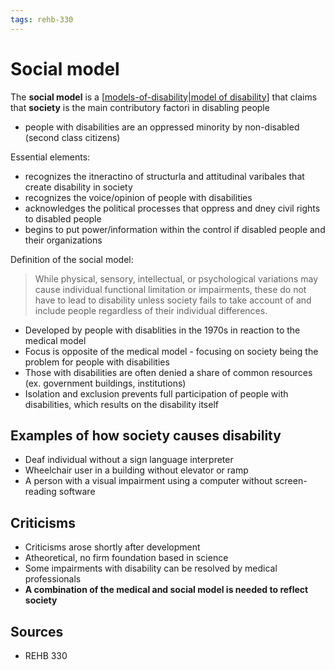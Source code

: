```yaml
---
tags: rehb-330
---
```


# Social model

The **social model** is a [[models-of-disability|model of disability]] that claims that **society** is the main contributory factori in disabling people

- people with disabilities are an oppressed minority by non-disabled (second class citizens)

Essential elements:

- recognizes the itneractino of structurla and attitudinal varibales that create disability in society
- recognizes the voice/opinion of people with disabilities
- acknowledges the political processes that oppress and dney civil rights to disabled people
- begins to put power/information within the control if disabled people and their organizations

Definition of the social model:

> While physical, sensory, intellectual, or psychological variations may cause individual functional limitation or impairments, these do not have to lead to disability unless society fails to take account of and include people regardless of their individual differences.

- Developed by people with disablities in the 1970s in reaction to the medical model
- Focus is opposite of the medical model - focusing on society being the problem for people with disabilities
- Those with disabilities are often denied a share of common resources (ex. government buildings, institutions)
- Isolation and exclusion prevents full participation of people with disabilities, which results on the disability itself

## Examples of how society causes disability

- Deaf individual without a sign language interpreter
- Wheelchair user in a building without elevator or ramp
- A person with a visual impairment using a computer without screen-reading software

## Criticisms

- Criticisms arose shortly after development
- Atheoretical, no firm foundation based in science
- Some impairments with disability can be resolved by medical professionals
- **A combination of the medical and social model is needed to reflect society**

## Sources

- REHB 330

[//begin]: # "Autogenerated link references for markdown compatibility"
[models-of-disability|model of disability]: models-of-disability "Models of disabiilty"
[//end]: # "Autogenerated link references"
